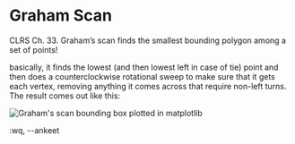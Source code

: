 

Graham Scan
===========

CLRS Ch. 33. Graham’s scan finds the smallest bounding polygon among a set of points!

basically, it finds the lowest (and then lowest left in case of tie) point and then does a counterclockwise rotational sweep to make sure that it gets each vertex, removing anything it comes across that require non-left turns. The result comes out like this:

![Graham's scan bounding box plotted in matplotlib](https://41.media.tumblr.com/2d26693c2dd940186203a9676c808e66/tumblr_inline_o66n5nilmN1tewibc_1280.png)

:wq,
--ankeet
